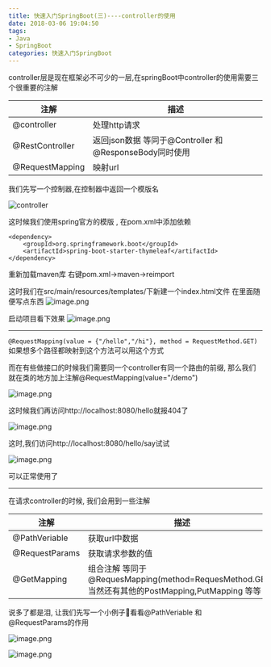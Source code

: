 ```yaml
---
title: 快速入门SpringBoot(三)----controller的使用
date: 2018-03-06 19:04:50
tags:
- Java
- SpringBoot
categories: 快速入门SpringBoot
---
```

controller层是现在框架必不可少的一层,在springBoot中controller的使用需要三个很重要的注解

|注解|描述|
|--|--|
|@controller|处理http请求|
|@RestController|返回json数据 等同于@Controller 和 @ResponseBody同时使用|
|@RequestMapping|映射url|

我们先写一个控制器,在控制器中返回一个模版名

![controller](http://upload-images.jianshu.io/upload_images/2663172-d62632eaca0a7bf3.png?imageMogr2/auto-orient/strip%7CimageView2/2/w/1240)

这时候我们使用spring官方的模版 , 在pom.xml中添加依赖
```
<dependency>
    <groupId>org.springframework.boot</groupId>
    <artifactId>spring-boot-starter-thymeleaf</artifactId>
</dependency>
```
重新加载maven库 右键pom.xml->maven->reimport

这时我们在src/main/resources/templates/下新建一个index.html文件
在里面随便写点东西
![image.png](http://upload-images.jianshu.io/upload_images/2663172-2ba549d7be59935b.png?imageMogr2/auto-orient/strip%7CimageView2/2/w/1240)

启动项目看下效果
![image.png](http://upload-images.jianshu.io/upload_images/2663172-0a3e3ecb7e226059.png?imageMogr2/auto-orient/strip%7CimageView2/2/w/1240)

***
`@RequestMapping(value = {"/hello","/hi"}, method = RequestMethod.GET)`
如果想多个路径都映射到这个方法可以用这个方式

而在有些做接口的时候我们需要同一个controller有同一个路由的前缀, 那么我们就在类的地方加上注解@RequestMapping(value="/demo")

![image.png](http://upload-images.jianshu.io/upload_images/2663172-20f53d281afe724e.png?imageMogr2/auto-orient/strip%7CimageView2/2/w/1240)

这时候我们再访问http://localhost:8080/hello就报404了

![image.png](http://upload-images.jianshu.io/upload_images/2663172-5fcef2ea951db0da.png?imageMogr2/auto-orient/strip%7CimageView2/2/w/1240)

这时,我们访问http://localhost:8080/hello/say试试

![image.png](http://upload-images.jianshu.io/upload_images/2663172-81a0f4bc25e316df.png?imageMogr2/auto-orient/strip%7CimageView2/2/w/1240)

可以正常使用了
***

在请求controller的时候, 我们会用到一些注解

|注解|描述|
|--|--|
|@PathVeriable|获取url中数据|
|@RequestParams|获取请求参数的值|
|@GetMapping|组合注解 等同于@RequesMapping(method=RequesMethod.GET), 当然还有其他的PostMapping,PutMapping 等等|

说多了都是泪, 让我们先写一个小例子🌰看看@PathVeriable 和 @RequestParams的作用

![image.png](http://upload-images.jianshu.io/upload_images/2663172-ce4a0a23c9f6e08b.png?imageMogr2/auto-orient/strip%7CimageView2/2/w/1240)

![image.png](http://upload-images.jianshu.io/upload_images/2663172-a0100d9f78cb13d5.png?imageMogr2/auto-orient/strip%7CimageView2/2/w/1240)

